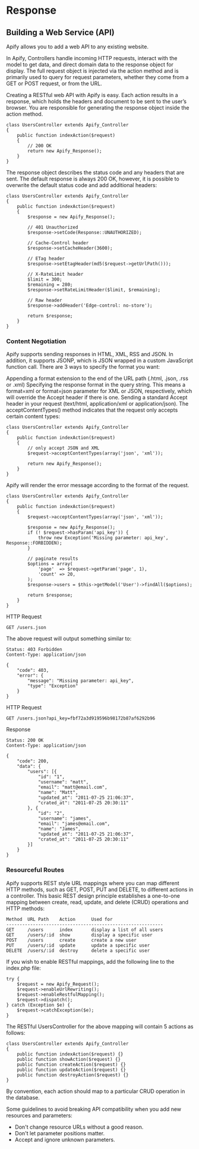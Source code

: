 # Response

## Building a Web Service (API)

Apify allows you to add a web API to any existing website.

In Apify, Controllers handle incoming HTTP requests, interact with the model to get data, and direct domain data to the response object for display. The full request object is injected via the action method and is primarily used to query for request parameters, whether they come from a GET or POST request, or from the URL.

Creating a RESTful web API with Apify is easy. Each action results in a response, which holds the headers and document to be sent to the user’s browser. You are responsible for generating the response object inside the action method.

    class UsersController extends Apify_Controller
    {
        public function indexAction($request)
        {
            // 200 OK
            return new Apify_Response();
        }
    }

The response object describes the status code and any headers that are sent. The default response is always 200 OK, however, it is possible to overwrite the default status code and add additional headers:

    class UsersController extends Apify_Controller
    {
        public function indexAction($request)
        {
            $response = new Apify_Response();

            // 401 Unauthorized
            $response->setCode(Response::UNAUTHORIZED);

            // Cache-Control header
            $response->setCacheHeader(3600);

            // ETag header
            $response->setEtagHeader(md5($request->getUrlPath()));

            // X-RateLimit header
            $limit = 300;
            $remaining = 280;
            $response->setRateLimitHeader($limit, $remaining);

            // Raw header
            $response->addHeader('Edge-control: no-store');

            return $response;
        }
    }

### Content Negotiation

Apify supports sending responses in HTML, XML, RSS and JSON. In addition, it supports JSONP, which is JSON wrapped in a custom JavaScript function call. There are 3 ways to specify the format you want:

Appending a format extension to the end of the URL path (.html, .json, .rss or .xml)
Specifying the response format in the query string. This means a format=xml or format=json parameter for XML or JSON, respectively, which will override the Accept header if there is one.
Sending a standard Accept header in your request (text/html, application/xml or application/json).
The acceptContentTypes() method indicates that the request only accepts certain content types:

    class UsersController extends Apify_Controller
    {
        public function indexAction($request)
        {
        	// only accept JSON and XML
            $request->acceptContentTypes(array('json', 'xml'));

            return new Apify_Response();
        }
    }

Apify will render the error message according to the format of the request.

    class UsersController extends Apify_Controller
    {
        public function indexAction($request)
        {
            $request->acceptContentTypes(array('json', 'xml'));

        	$response = new Apify_Response();
            if (! $request->hasParam('api_key')) {
                throw new Exception('Missing parameter: api_key', Response::FORBIDDEN);
            }
            
            // paginate results
            $options = array(
            	'page'  => $request->getParam('page', 1),
            	'count' => 20,
            );
            $response->users = $this->getModel('User')->findAll($options);

            return $response;
        }
    }

HTTP Request

    GET /users.json

The above request will output something similar to:

    Status: 403 Forbidden
    Content-Type: application/json

    {
        "code": 403,
        "error": {
            "message": "Missing parameter: api_key",
            "type": "Exception"
        }
    }

HTTP Request

    GET /users.json?api_key=fbf72a3d919596b98172b87af6292b96

Response

    Status: 200 OK
    Content-Type: application/json

    {
        "code": 200,
        "data": {
            "users": [{
                "id": "1",
                "username": "matt",
                "email": "matt@email.com",
                "name": "Matt",
                "updated_at": "2011-07-25 21:06:37",
                "crated_at": "2011-07-25 20:30:11"
            }, {
                "id": "2",
                "username": "james",
                "email": "james@email.com",
                "name": "James",
                "updated_at": "2011-07-25 21:06:37",
                "crated_at": "2011-07-25 20:30:11"
            }]
        }
    }

### Resourceful Routes

Apify supports REST style URL mappings where you can map different HTTP methods, such as GET, POST, PUT and 
DELETE, to different actions in a controller. This basic REST design principle establishes a one-to-one mapping between create, read, update, and delete (CRUD) operations and HTTP methods:

    Method 	URL Path 	Action 		Used for
    -----------------------------------------------------------
    GET 	/users 		index 		display a list of all users
    GET 	/users/:id 	show 		display a specific user
    POST 	/users 		create 		create a new user
    PUT 	/users/:id 	update 		update a specific user
    DELETE 	/users/:id 	destroy 	delete a specific user

If you wish to enable RESTful mappings, add the following line to the index.php file:

    try {
        $request = new Apify_Request();
        $request->enableUrlRewriting();
        $request->enableRestfulMapping();
        $request->dispatch();
    } catch (Exception $e) {
        $request->catchException($e);
    }

The RESTful UsersController for the above mapping will contain 5 actions as follows:

    class UsersController extends Apify_Controller
    {
        public function indexAction($request) {}
        public function showAction($request) {}
        public function createAction($request) {}
        public function updateAction($request) {}
        public function destroyAction($request) {}
    }

By convention, each action should map to a particular CRUD operation in the database.

Some guidelines to avoid breaking API compatibility when you add new resources and parameters:

* Don't change resource URLs without a good reason.
* Don't let parameter positions matter.
* Accept and ignore unknown parameters.
